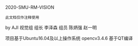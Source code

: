 2020-SMU-RM-VISION  
  
    
    此文档仅作注释使用  
    
by AJI 视觉组
组长 李泽森
组员 陈炳强 赵一明

项目基于Ubuntu16.04及以上操作系统
opencv3.4.6
基于QT编译

